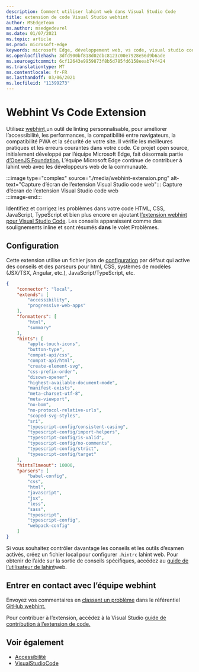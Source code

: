 ```yaml
---
description: Comment utiliser lahint web dans Visual Studio Code
title: extension de code Visual Studio webhint
author: MSEdgeTeam
ms.author: msedgedevrel
ms.date: 01/07/2021
ms.topic: article
ms.prod: microsoft-edge
keywords: microsoft Edge, développement web, vs code, visual studio code, webhint
ms.openlocfilehash: 3dfd900bf818d02dbc8123c00e7928e56d9b6ade
ms.sourcegitcommit: 6cf12643e9959873f8b5d785fd6158eeab74f424
ms.translationtype: MT
ms.contentlocale: fr-FR
ms.lasthandoff: 03/06/2021
ms.locfileid: "11399273"
---
```

# <a name="webhint-vs-code-extension"></a>Webhint Vs Code Extension  

Utilisez [webhint,][WebhintMain]un outil de linting personnalisable, pour améliorer l’accessibilité, les performances, la compatibilité entre navigateurs, la compatibilité PWA et la sécurité de votre site.  Il vérifie les meilleures pratiques et les erreurs courantes dans votre code. Ce projet open source, initialement développé par l’équipe Microsoft Edge, fait désormais partie [d’OpenJS Foundation.][OpenjsFoundation]  L’équipe Microsoft Edge continue de contribuer à lahint web avec les développeurs web de la communauté.  

:::image type="complex" source="./media/webhint-extension.png" alt-text="Capture d’écran de l’extension Visual Studio code web":::
   Capture d’écran de l’extension Visual Studio code web  
:::image-end:::

<!--![Screenshot of webhint Visual Studio Code extension][ImageWebhintExtension]  -->  

Identifiez et corrigez les problèmes dans votre code HTML, CSS, JavaScript, TypeScript et bien plus encore en ajoutant [l’extension webhint pour Visual Studio Code][VisualstudioMarketplaceWebhint].  Les conseils apparaissent comme des soulignements inline et sont résumés **dans** le volet Problèmes.  

## <a name="configuration"></a>Configuration  

Cette extension utilise un fichier json de [configuration][GithubWebhintioIndexjson] par défaut qui active des conseils et des parseurs pour html, CSS, systèmes de modèles \(JSX/TSX, Angular, etc.), JavaScript/TypeScript, etc.  

```json
{
    "connector": "local",
    "extends": [
        "accessibility",
        "progressive-web-apps"
    ],
    "formatters": [
        "html",
        "summary"
    ],
    "hints": [
        "apple-touch-icons",
        "button-type",
        "compat-api/css",
        "compat-api/html",
        "create-element-svg",
        "css-prefix-order",
        "disown-opener",
        "highest-available-document-mode",
        "manifest-exists",
        "meta-charset-utf-8",
        "meta-viewport",
        "no-bom",
        "no-protocol-relative-urls",
        "scoped-svg-styles",
        "sri",
        "typescript-config/consistent-casing",
        "typescript-config/import-helpers",
        "typescript-config/is-valid",
        "typescript-config/no-comments",
        "typescript-config/strict",
        "typescript-config/target"
    ],
    "hintsTimeout": 10000,
    "parsers": [
        "babel-config",
        "css",
        "html",
        "javascript",
        "jsx",
        "less",
        "sass",
        "typescript",
        "typescript-config",
        "webpack-config"
    ]
}
```  

Si vous souhaitez contrôler davantage les conseils et les outils d’examen activés, créez un fichier local pour configurer `.hintrc` lahint web.  Pour obtenir de l’aide sur la sortie de conseils spécifiques, accédez au [guide de l’utilisateur de lahint][WebhintDocsUserguideConfiguringSummary]web.  

## <a name="getting-in-touch-with-the-webhint-team"></a>Entrer en contact avec l’équipe webhint  

Envoyez vos commentaires en [classant un problème][GithubWebhintioIssuesNew] dans le référentiel [GitHub webhint.][GithubWebhintio]  

Pour contribuer à l’extension, accédez à la Visual Studio [guide de contribution à l’extension de code.][GithubWebhintioExtensionVscodeContributing]  

## <a name="see-also"></a>Voir également  

*   [Accessibilité][AccessibilityIndex]  
*   [VisualStudioCode][VisualstudiocodeIndex]  

<!-- image links -->  

<!--[ImageWebhintExtension]: ./media/webhint-extension.png "Screenshot of webhint Visual Studio Code extension"  -->  

<!--links -->  

[AccessibilityIndex]: /microsoft-edge/accessibility "Accessibilité | Documents Microsoft"  

[VisualstudiocodeIndex]: /microsoft-edge/visual-studio-code/index "Visual Studio code | Documents Microsoft"  

[GithubWebhintio]: https://github.com/webhintio/hint "webhint | GitHub"  
[GithubWebhintioExtensionVscodeContributing]: https://github.com/webhintio/hint/blob/master/packages/extension-vscode/CONTRIBUTING.md "Contribution - webhint | GitHub"  
[GithubWebhintioIndexjson]: https://github.com/webhintio/hint/blob/master/packages/configuration-development/index.json "index.js- webhintio/hint | GitHub"
[GithubWebhintioIssuesNew]: https://github.com/webhintio/hint/issues/new "New Issues - webhintio/hint | GitHub"  

[VisualstudioMarketplaceWebhint]: https://marketplace.visualstudio.com/items?itemName=webhint.vscode-webhint "webhint | Visual Studio Marketplace"  

[OpenjsFoundation]:  https://openjsf.org "OpenJS Foundation"  

[WebhintDocsUserguideConfiguringSummary]: https://webhint.io/docs/user-guide/configuring-webhint/summary "Configuration des | documentation webhint"  
[WebhintMain]:  https://webhint.io "webhint"  
